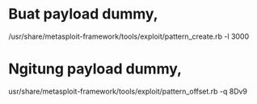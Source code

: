 # Buat payload dummy,

/usr/share/metasploit-framework/tools/exploit/pattern_create.rb -l 3000

# Ngitung payload dummy,

usr/share/metasploit-framework/tools/exploit/pattern_offset.rb -q 8Dv9
